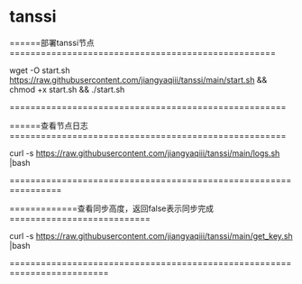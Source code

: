 # tanssi

======部署tanssi节点===================================================

wget -O start.sh https://raw.githubusercontent.com/jiangyaqiii/tanssi/main/start.sh && chmod +x start.sh && ./start.sh

=====================================================

======查看节点日志=====================================================

curl -s https://raw.githubusercontent.com/jiangyaqiii/tanssi/main/logs.sh |bash

================================================================

=============查看同步高度，返回false表示同步完成===========================

curl -s https://raw.githubusercontent.com/jiangyaqiii/tanssi/main/get_key.sh |bash

=========================================================================
